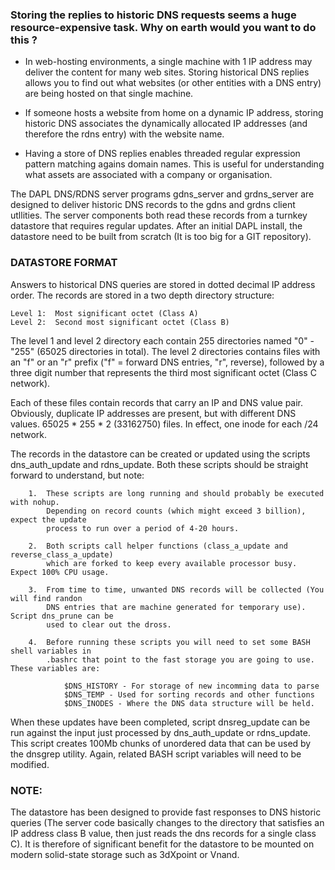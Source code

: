
### Storing the replies to historic DNS requests seems a huge resource-expensive task. Why on earth would you want to do this ?

-   In web-hosting environments, a single machine with 1 IP address may deliver the content for many web sites. Storing historical DNS replies allows you to find out what websites (or other entities with a DNS entry) are being hosted on that single machine.

-   If someone hosts a website from home on a dynamic IP address, storing historic DNS associates the dynamically allocated IP addresses (and therefore the rdns entry) with the website name.

-   Having a store of DNS replies enables threaded regular expression pattern matching agains domain names. This is useful for understanding what assets are associated with a company or organisation.


The DAPL DNS/RDNS server programs gdns_server and grdns_server are designed to deliver historic DNS records
to the gdns and grdns client utllities. The server components both read these records from a turnkey datastore 
that requires regular updates. After an initial DAPL install, the datastore need to be built from scratch (It is 
too big for a GIT repository). 

### DATASTORE FORMAT

Answers to historical DNS queries are stored in dotted decimal IP address order. The records are stored in
a two depth directory structure:

    Level 1:  Most significant octet (Class A)
    Level 2:  Second most significant octet (Class B)

The level 1 and level 2 directory each contain 255 directories named "0" -"255" (65025 directories in total). 
The level 2 directories contains files with an "f" or an "r" prefix ("f" = forward DNS entries, "r", reverse), 
followed by a three digit number that represents the third most significant octet (Class C network). 

Each of these files contain records that carry an IP and DNS value pair. Obviously, duplicate IP addresses are 
present, but with different DNS values. 65025 * 255 * 2 (33162750) files. In effect, one inode for each /24 network.

The records in the datastore can be created or updated using the scripts dns_auth_update and rdns_update. Both
these scripts should be straight forward to understand, but note:

        1.  These scripts are long running and should probably be executed with nohup.
            Depending on record counts (which might exceed 3 billion), expect the update 
            process to run over a period of 4-20 hours. 
            
        2.  Both scripts call helper functions (class_a_update and reverse_class_a_update)
            which are forked to keep every available processor busy. Expect 100% CPU usage.

        3.  From time to time, unwanted DNS records will be collected (You will find randon 
            DNS entries that are machine generated for temporary use). Script dns_prune can be 
            used to clear out the dross.

        4.  Before running these scripts you will need to set some BASH shell variables in
            .bashrc that point to the fast storage you are going to use. These variables are:
                
                $DNS_HISTORY - For storage of new incomming data to parse
                $DNS_TEMP - Used for sorting records and other functions
                $DNS_INODES - Where the DNS data structure will be held.

When these updates have been completed, script dnsreg_update can be run against the input just processed
by dns_auth_update or rdns_update. This script creates 100Mb chunks of unordered data that can be used 
by the dnsgrep utility. Again, related BASH script variables will need to be modified.

### NOTE:

The datastore has been designed to provide fast responses to DNS historic queries (The server code
basically changes to the directory that satisfies an IP address class B value, then just reads the
dns records for a single class C). It is therefore of significant benefit for the datastore to be
mounted on modern solid-state storage such as 3dXpoint or Vnand. 
